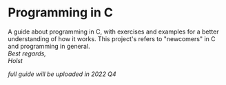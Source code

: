 # Programming in C
A guide about programming in C, with exercises and examples for a better understanding of how it works. This project's refers to "newcomers"  in C and programming in general.
<i><br>Best regards,</i>
<i><br>Holst</i>

<i>full guide will be uploaded in 2022 Q4</i>
